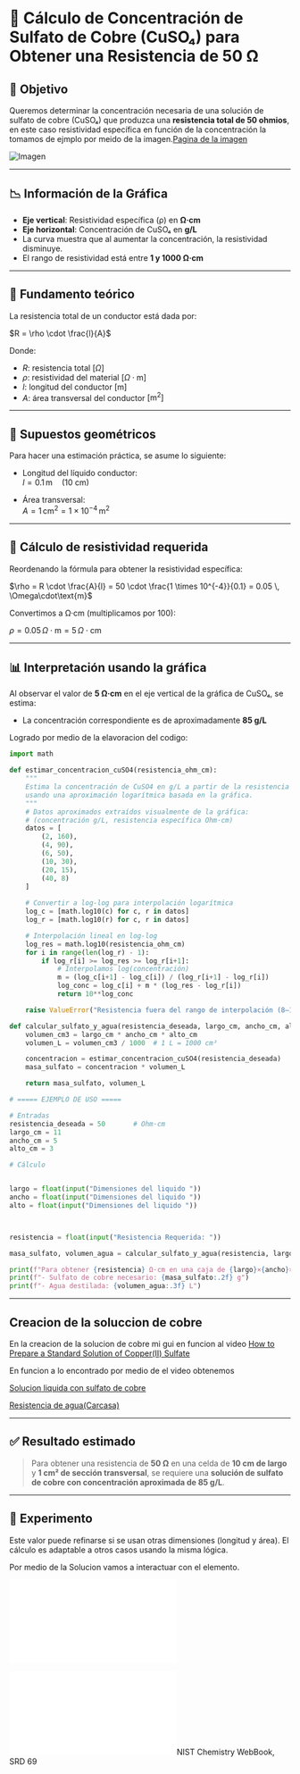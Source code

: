 
# 📘 Cálculo de Concentración de Sulfato de Cobre (CuSO₄) para Obtener una Resistencia de 50 Ω

## 🧾 Objetivo

Queremos determinar  la concentración necesaria de una solución de sulfato de cobre (CuSO₄) que produzca una **resistencia total de 50 ohmios**, en este caso resistividad específica en función de la concentración la tomamos de ejmplo por meido de la imagen.[Pagina de la imagen](http://www.kronjaeger.com/hv/hv/comp/res/index.html)


![Imagen](http://www.kronjaeger.com/hv/hv/comp/res/spezres.png)

---

## 📉 Información de la Gráfica

- **Eje vertical**: Resistividad específica (ρ) en **Ω·cm**
- **Eje horizontal**: Concentración de CuSO₄ en **g/L**
- La curva muestra que al aumentar la concentración, la resistividad disminuye.
- El rango de resistividad está entre **1 y 1000 Ω·cm**

---

## 📐 Fundamento teórico

La resistencia total de un conductor está dada por:

$R = \rho \cdot \frac{l}{A}$


Donde:

- $R$: resistencia total $[\Omega]$
- $\rho$: resistividad del material $[\Omega \cdot \text{m}]$
- $l$: longitud del conductor $[\text{m}]$
- $A$: área transversal del conductor $[\text{m}^2]$


---

## 🧮 Supuestos geométricos

Para hacer una estimación práctica, se asume lo siguiente:

- Longitud del líquido conductor:  
  $l = 0.1 \, \text{m} \quad \text{(10 cm)}$
  
- Área transversal:  
  $A = 1 \, \text{cm}^2 = 1 \times 10^{-4} \, \text{m}^2$

---

## 🔄 Cálculo de resistividad requerida

Reordenando la fórmula para obtener la resistividad específica:

$\rho = R \cdot \frac{A}{l} = 50 \cdot \frac{1 \times 10^{-4}}{0.1} = 0.05 \, \Omega\cdot\text{m}$

Convertimos a Ω·cm (multiplicamos por 100):

$\rho = 0.05 \, \Omega\cdot\text{m} = 5 \, \Omega\cdot\text{cm}$

---

## 📊 Interpretación usando la gráfica

Al observar el valor de **5 Ω·cm** en el eje vertical de la gráfica de CuSO₄, se estima:

- La concentración correspondiente es de aproximadamente **85 g/L**

Logrado por medio de la elavoracion del codigo:

```python
import math

def estimar_concentracion_cuSO4(resistencia_ohm_cm):
    """
    Estima la concentración de CuSO4 en g/L a partir de la resistencia específica en Ohm·cm,
    usando una aproximación logarítmica basada en la gráfica.
    """
    # Datos aproximados extraídos visualmente de la gráfica:
    # (concentración g/L, resistencia específica Ohm·cm)
    datos = [
        (2, 160),
        (4, 90),
        (6, 50),
        (10, 30),
        (20, 15),
        (40, 8)
    ]
    
    # Convertir a log-log para interpolación logarítmica
    log_c = [math.log10(c) for c, r in datos]
    log_r = [math.log10(r) for c, r in datos]

    # Interpolación lineal en log-log
    log_res = math.log10(resistencia_ohm_cm)
    for i in range(len(log_r) - 1):
        if log_r[i] >= log_res >= log_r[i+1]:
            # Interpolamos log(concentración)
            m = (log_c[i+1] - log_c[i]) / (log_r[i+1] - log_r[i])
            log_conc = log_c[i] + m * (log_res - log_r[i])
            return 10**log_conc

    raise ValueError("Resistencia fuera del rango de interpolación (8–160 Ohm·cm)")

def calcular_sulfato_y_agua(resistencia_deseada, largo_cm, ancho_cm, alto_cm):
    volumen_cm3 = largo_cm * ancho_cm * alto_cm
    volumen_L = volumen_cm3 / 1000  # 1 L = 1000 cm³

    concentracion = estimar_concentracion_cuSO4(resistencia_deseada)
    masa_sulfato = concentracion * volumen_L

    return masa_sulfato, volumen_L

# ===== EJEMPLO DE USO =====

# Entradas
resistencia_deseada = 50       # Ohm·cm
largo_cm = 11
ancho_cm = 5
alto_cm = 3

# Cálculo


largo = float(input("Dimensiones del liquido "))
ancho = float(input("Dimensiones del liquido "))
alto = float(input("Dimensiones del liquido "))



resistencia = float(input("Resistencia Requerida: "))

masa_sulfato, volumen_agua = calcular_sulfato_y_agua(resistencia, largo, ancho, alto)

print(f"Para obtener {resistencia} Ω·cm en una caja de {largo}×{ancho}×{alto} cm:")
print(f"- Sulfato de cobre necesario: {masa_sulfato:.2f} g")
print(f"- Agua destilada: {volumen_agua:.3f} L")

```
---


## Creacion de la soluccion de cobre 

En la creacion de la solucion de cobre mi gui en funcion al video [How to Prepare a Standard Solution of Copper(II) Sulfate](http://youtube.com/watch?v=PJ_kgmJykUM)

En funcion a lo encontrado por medio de el video obtenemos 

[Solucion liquida con sulfato de cobre](https://www.youtube.com/shorts/1H3qh7PhQ4s)

[Resistencia de agua(Carcasa)](https://www.youtube.com/shorts/2VBhNsMEiJs)

---

## ✅ Resultado estimado

> Para obtener una resistencia de **50 Ω** en una celda de **10 cm de largo** y **1 cm² de sección transversal**, se requiere una **solución de sulfato de cobre con concentración aproximada de 85 g/L**.

---

## 🧪 Experimento

Este valor puede refinarse si se usan otras dimensiones (longitud y área). El cálculo es adaptable a otros casos usando la misma lógica.

Por medio de la Solucion vamos a interactuar con el elemento.

![Energia Disipada](Energia_disipada.md)


![Solucion](Solucion.md)NIST Chemistry WebBook, SRD 69